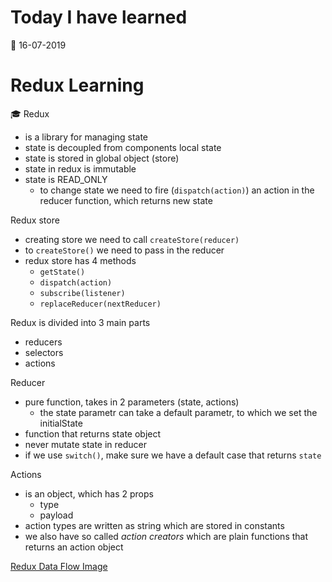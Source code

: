 # Today I have learned

:calendar: 16-07-2019

# Redux Learning

:mortar_board: Redux
- is a library for managing state
- state is decoupled from components local state
- state is stored in global object (store)
- state in redux is immutable
- state is READ_ONLY
  - to change state we need to fire (```dispatch(action)```) an action in the reducer function, which returns new state

Redux store
- creating store we need to call ```createStore(reducer)```
- to ```createStore()``` we need to pass in the reducer
- redux store has 4 methods
  - ```getState()```
  - ```dispatch(action)```
  - ```subscribe(listener)```
  - ```replaceReducer(nextReducer)```

Redux is divided into 3 main parts
- reducers
- selectors
- actions

Reducer
- pure function, takes in 2 parameters (state, actions)
  - the state parametr can take a default parametr, to which we set the initialState
- function that returns state object
- never mutate state in reducer
- if we use ```switch()```, make sure we have a default case that returns ```state```

Actions
- is an object, which has 2 props
  - type
  - payload
- action types are written as string which are stored in constants
- we also have so called _action creators_ which are plain functions that returns an action object

[Redux Data Flow Image](http://slides.com/jenyaterpil/redux-from-twitter-hype-to-production#/9)

